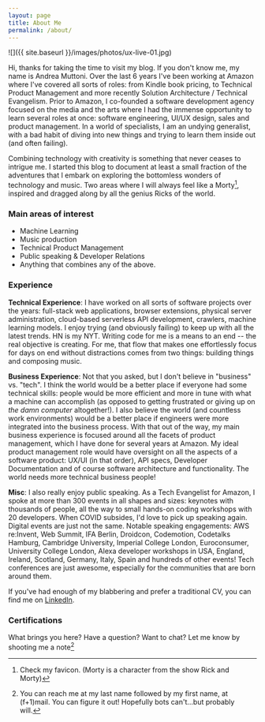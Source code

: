 ```yaml
---
layout: page
title: About Me
permalink: /about/
---
```


![]({{ site.baseurl }}/images/photos/ux-live-01.jpg)

Hi, thanks for taking the time to visit my blog. If you don't know me, my name is Andrea Muttoni. Over the last 6 years I've been working at Amazon where I've covered all sorts of roles: from Kindle book pricing, to Technical Product Management and more recently Solution Architecture / Technical Evangelism. Prior to Amazon, I co-founded a software development agency focused on the media and the arts where I had the immense opportunity to learn several roles at once: software engineering, UI/UX design, sales and product management. In a world of specialists, I am an undying generalist, with a bad habit of diving into new things and trying to learn them inside out (and often failing).

Combining technology with creativity is something that never ceases to intrigue me. I started this blog to document at least a small fraction of the adventures that I embark on exploring the bottomless wonders of technology and music. Two areas where I will always feel like a Morty[^1], inspired and dragged along by all the genius Ricks of the world.

### Main areas of interest

- Machine Learning
- Music production
- Technical Product Management
- Public speaking & Developer Relations
- Anything that combines any of the above.

### Experience

**Technical Experience**: I have worked on all sorts of software projects over the years: full-stack web applications, browser extensions, physical server administration, cloud-based serverless API development, crawlers, machine learning models. I enjoy trying (and obviously failing) to keep up with all the latest trends. HN is my NYT. Writing code for me is a means to an end -- the real objective is creating. For me, that flow that makes one effortlessly focus for days on end without distractions comes from two things: building things and composing music.

**Business Experience**: Not that you asked, but I don't believe in "business" vs. "tech". I think the world would be a better place if everyone had some technical skills: people would be more efficient and more in tune with what a machine can accomplish (as opposed to getting frustrated or giving up on _the damn computer_ altogether!). I also believe the world (and countless work environments) would be a better place if engineers were more integrated into the business process. With that out of the way, my main business experience is focused around all the facets of product management, which I have done for several years at Amazon. My ideal product management role would have oversight on all the aspects of a software product: UX/UI (in that order), API specs, Developer Documentation and of course software architecture and functionality. The world needs more technical business people!

**Misc**: I also really enjoy public speaking. As a Tech Evangelist for Amazon, I spoke at more than 300 events in all shapes and sizes: keynotes with thousands of people, all the way to small hands-on coding workshops with 20 developers. When COVID subsides, I'd love to pick up speaking again. Digital events are just not the same. Notable speaking engagements: AWS re:Invent, Web Summit, IFA Berlin, Droidcon, Codemotion, Codetalks Hamburg, Cambridge University, Imperial College London, Euroconsumer, University College London, Alexa developer workshops in USA, England, Ireland, Scotland, Germany, Italy, Spain and hundreds of other events! Tech conferences are just awesome, especially for the communities that are born around them. 

If you've had enough of my blabbering and prefer a traditional CV, you can find me on [LinkedIn](https://www.linkedin.com/in/muttoni/).

### Certifications

<div data-iframe-width="150" data-iframe-height="270" data-share-badge-id="61d75d59-6a7a-414a-b2af-e4e4c5e3c5dd" data-share-badge-host="https://www.youracclaim.com"></div>

<div data-iframe-width="150" data-iframe-height="270" data-share-badge-id="16ed95f7-7464-481f-b379-cad0e566bf9b" data-share-badge-host="https://www.youracclaim.com"></div>

<script type="text/javascript" async src="//cdn.youracclaim.com/assets/utilities/embed.js"></script> 

What brings you here? Have a question? Want to chat? Let me know by shooting me a note[^2] 

[^1]: Check my favicon. (Morty is a character from the show Rick and Morty)
[^2]: You can reach me at my last name followed by my first name, at (f+1)mail. You can figure it out! Hopefully bots can't...but probably will.
